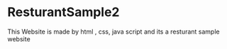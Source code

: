 # ResturantSample2
This Website is made by html , css, java script and its a resturant sample website 
